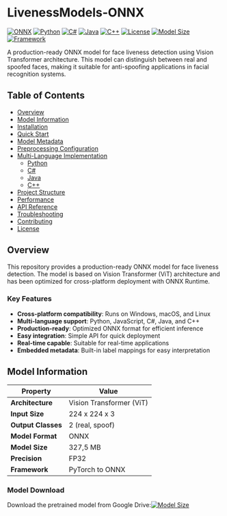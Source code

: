 # LivenessModels-ONNX

[![ONNX](https://img.shields.io/badge/ONNX-005CED?style=flat-square&logo=onnx&logoColor=white)](https://onnx.ai/)
[![Python](https://img.shields.io/badge/Python-3776AB?style=flat-square&logo=python&logoColor=white)](https://www.python.org/)
[![C#](https://img.shields.io/badge/C%23-239120?style=flat-square&logo=c-sharp&logoColor=white)](https://docs.microsoft.com/en-us/dotnet/csharp/)
[![Java](https://img.shields.io/badge/Java-ED8B00?style=flat-square&logo=java&logoColor=white)](https://www.oracle.com/java/)
[![C++](https://img.shields.io/badge/C++-00599C?style=flat-square&logo=c%2B%2B&logoColor=white)](https://isocpp.org/)
[![License](https://img.shields.io/badge/License-MIT-green.svg?style=flat-square)](LICENSE)
[![Model Size](https://img.shields.io/badge/Model%20Size-~327,5MB-blue?style=flat-square)](https://drive.google.com/file/d/1V71oWHVlj3_umCgOpAsnrEbVHdVW0rZP/view)
[![Framework](https://img.shields.io/badge/Framework-Vision%20Transformer-orange?style=flat-square)](https://arxiv.org/abs/2010.11929)

A production-ready ONNX model for face liveness detection using Vision Transformer architecture. This model can distinguish between real and spoofed faces, making it suitable for anti-spoofing applications in facial recognition systems.

## Table of Contents

- [Overview](#overview)
- [Model Information](#model-information)
- [Installation](#installation)
- [Quick Start](#quick-start)
- [Model Metadata](#model-metadata)
- [Preprocessing Configuration](#preprocessing-configuration)
- [Multi-Language Implementation](#multi-language-implementation)
  - [Python](#python)
  - [C#](#c)
  - [Java](#java)
  - [C++](#c-1)
- [Project Structure](#project-structure)
- [Performance](#performance)
- [API Reference](#api-reference)
- [Troubleshooting](#troubleshooting)
- [Contributing](#contributing)
- [License](#license)

## Overview

This repository provides a production-ready ONNX model for face liveness detection. The model is based on Vision Transformer (ViT) architecture and has been optimized for cross-platform deployment with ONNX Runtime.

### Key Features

- **Cross-platform compatibility**: Runs on Windows, macOS, and Linux
- **Multi-language support**: Python, JavaScript, C#, Java, and C++
- **Production-ready**: Optimized ONNX format for efficient inference
- **Easy integration**: Simple API for quick deployment
- **Real-time capable**: Suitable for real-time applications
- **Embedded metadata**: Built-in label mappings for easy interpretation

## Model Information

| Property | Value |
|----------|-------|
| **Architecture** | Vision Transformer (ViT) |
| **Input Size** | 224 x 224 x 3 |
| **Output Classes** | 2 (real, spoof) |
| **Model Format** | ONNX |
| **Model Size** | 327,5 MB |
| **Precision** | FP32 |
| **Framework** | PyTorch to ONNX |

### Model Download

Download the pretrained model from Google Drive:[![Model Size](https://img.shields.io/badge/Click-here-blue?style=flat-square)](https://drive.google.com/file/d/1V71oWHVlj3_umCgOpAsnrEbVHdVW0rZP/view)
